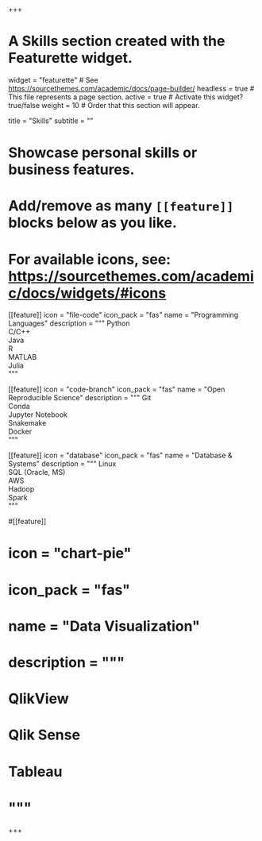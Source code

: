 +++
# A Skills section created with the Featurette widget.
widget = "featurette"  # See https://sourcethemes.com/academic/docs/page-builder/
headless = true  # This file represents a page section.
active = true  # Activate this widget? true/false
weight = 10  # Order that this section will appear.

title = "Skills"
subtitle = ""

# Showcase personal skills or business features.
# 
# Add/remove as many `[[feature]]` blocks below as you like.
# 
# For available icons, see: https://sourcethemes.com/academic/docs/widgets/#icons

  
[[feature]]
  icon = "file-code"
  icon_pack = "fas"
  name = "Programming Languages"
  description = """
  Python <br/>
  C/C++ <br/>
  Java <br/>
  R <br/>
  MATLAB <br/>
  Julia <br/>
  """

[[feature]]
  icon = "code-branch"
  icon_pack = "fas"
  name = "Open Reproducible Science"
  description = """
  Git <br/>
  Conda <br/>
  Jupyter Notebook <br/>
  Snakemake <br/>
  Docker <br/>
  """

[[feature]]
  icon = "database"
  icon_pack = "fas"
  name = "Database & Systems"
  description = """
  Linux <br/>
  SQL (Oracle, MS) <br/>
  AWS <br/>
  Hadoop <br/>
  Spark <br/>
  """

#[[feature]]
#  icon = "chart-pie"
#  icon_pack = "fas"
#  name = "Data Visualization"
#  description = """
#  QlikView <br/>
#  Qlik Sense <br/>
#  Tableau <br/>
#  """



+++
